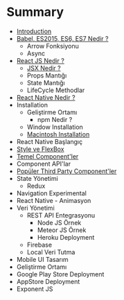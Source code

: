 # Summary

* [Introduction](README.md)
* [Babel, ES2015, ES6, ES7 Nedir ?](babel-es2015-es6-es7-nedir-.md)
    * Arrow Fonksiyonu
    * Async
* [React JS Nedir ?](chapter1.md)
    * [JSX Nedir ?](jsx-nedir-.md)
    * Props Mantığı
    * State Mantığı
    * LifeCycle Methodlar
* [React Native Nedir ?](react-native-nedir-.md)
* Installation
    * Geliştirme Ortamı
        * npm Nedir ?
    * Window Installation
    * [Macintosh Installation](macintosh-installation.md)
* React Native Başlangıç
* [Style ve FlexBox](flexbox-style.md)
* [Temel Component'ler](temel-componentler.md)
* Component API'lar
* [Popüler Third Party Component'ler](popüler-component-kütüphaneleri.md)
* State Yönetimi
    * Redux
* Navigation Experimental
* React Native - Animasyon
* Veri Yönetimi
    * REST API Entegrasyonu
        * Node JS Örnek
        * Meteor JS Örnek
        * Heroku Deployment
    * Firebase
    * Local Veri Tutma
* Mobile UI Tasarım
* Geliştirme Ortamı
* Google Play Store Deployment
* AppStore Deployment
* Exponent JS

